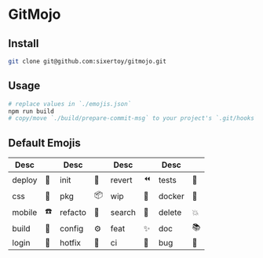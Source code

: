 # GitMojo

## Install

```bash
git clone git@github.com:sixertoy/gitmojo.git
```

## Usage

```bash
# replace values in `./emojis.json`
npm run build
# copy/move `./build/prepare-commit-msg` to your project's `.git/hooks` folder
```

## Default Emojis

| Desc   |     | Desc    |     | Desc   |     | Desc   |     |
| ------ | --- | ------- | --- | ------ | --- | ------ | --- |
| deploy | 🚀  | init    | 🎉  | revert | ⏪  | tests  | 🤖  |
| css    | 🎨  | pkg     | 📦  | wip    | 🚧  | docker | 🐳  |
| mobile | ☎️  | refacto | 🚚  | search | 🔎  | delete | 💥  |
| build  | 🔨  | config  | ⚙   | feat   | ✨  | doc    | 📚  |
| login  | 🔑  | hotfix  | 🚨  | ci     | 🚦  | bug    | 🐛  |
